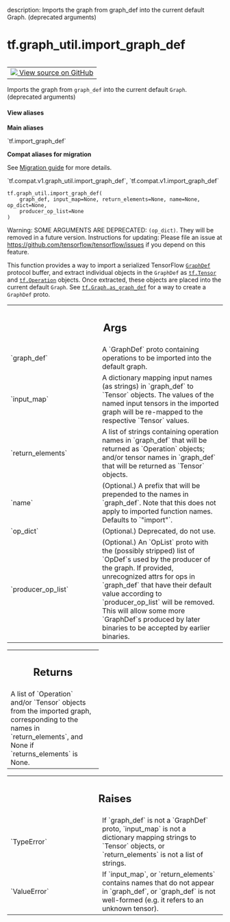 description: Imports the graph from graph_def into the current default Graph. (deprecated arguments)

<div itemscope itemtype="http://developers.google.com/ReferenceObject">
<meta itemprop="name" content="tf.graph_util.import_graph_def" />
<meta itemprop="path" content="Stable" />
</div>

# tf.graph_util.import_graph_def

<!-- Insert buttons and diff -->

<table class="tfo-notebook-buttons tfo-api nocontent" align="left">
<td>
  <a target="_blank" href="https://github.com/tensorflow/tensorflow/blob/r2.4/tensorflow/python/framework/importer.py#L347-L405">
    <img src="https://www.tensorflow.org/images/GitHub-Mark-32px.png" />
    View source on GitHub
  </a>
</td>
</table>



Imports the graph from `graph_def` into the current default `Graph`. (deprecated arguments)

<section class="expandable">
  <h4 class="showalways">View aliases</h4>
  <p>
<b>Main aliases</b>
<p>`tf.import_graph_def`</p>

<b>Compat aliases for migration</b>
<p>See
<a href="https://www.tensorflow.org/guide/migrate">Migration guide</a> for
more details.</p>
<p>`tf.compat.v1.graph_util.import_graph_def`, `tf.compat.v1.import_graph_def`</p>
</p>
</section>

<pre class="devsite-click-to-copy prettyprint lang-py tfo-signature-link">
<code>tf.graph_util.import_graph_def(
    graph_def, input_map=None, return_elements=None, name=None, op_dict=None,
    producer_op_list=None
)
</code></pre>



<!-- Placeholder for "Used in" -->

Warning: SOME ARGUMENTS ARE DEPRECATED: `(op_dict)`. They will be removed in a future version.
Instructions for updating:
Please file an issue at https://github.com/tensorflow/tensorflow/issues if you depend on this feature.

This function provides a way to import a serialized TensorFlow
[`GraphDef`](https://www.tensorflow.org/code/tensorflow/core/framework/graph.proto)
protocol buffer, and extract individual objects in the `GraphDef` as
<a href="../../tf/Tensor.md"><code>tf.Tensor</code></a> and <a href="../../tf/Operation.md"><code>tf.Operation</code></a> objects. Once extracted,
these objects are placed into the current default `Graph`. See
<a href="../../tf/Graph.md#as_graph_def"><code>tf.Graph.as_graph_def</code></a> for a way to create a `GraphDef`
proto.

<!-- Tabular view -->
 <table class="responsive fixed orange">
<colgroup><col width="214px"><col></colgroup>
<tr><th colspan="2"><h2 class="add-link">Args</h2></th></tr>

<tr>
<td>
`graph_def`
</td>
<td>
A `GraphDef` proto containing operations to be imported into
the default graph.
</td>
</tr><tr>
<td>
`input_map`
</td>
<td>
A dictionary mapping input names (as strings) in `graph_def`
to `Tensor` objects. The values of the named input tensors in the
imported graph will be re-mapped to the respective `Tensor` values.
</td>
</tr><tr>
<td>
`return_elements`
</td>
<td>
A list of strings containing operation names in
`graph_def` that will be returned as `Operation` objects; and/or
tensor names in `graph_def` that will be returned as `Tensor` objects.
</td>
</tr><tr>
<td>
`name`
</td>
<td>
(Optional.) A prefix that will be prepended to the names in
`graph_def`. Note that this does not apply to imported function names.
Defaults to `"import"`.
</td>
</tr><tr>
<td>
`op_dict`
</td>
<td>
(Optional.) Deprecated, do not use.
</td>
</tr><tr>
<td>
`producer_op_list`
</td>
<td>
(Optional.) An `OpList` proto with the (possibly stripped)
list of `OpDef`s used by the producer of the graph. If provided,
unrecognized attrs for ops in `graph_def` that have their default value
according to `producer_op_list` will be removed. This will allow some more
`GraphDef`s produced by later binaries to be accepted by earlier binaries.
</td>
</tr>
</table>



<!-- Tabular view -->
 <table class="responsive fixed orange">
<colgroup><col width="214px"><col></colgroup>
<tr><th colspan="2"><h2 class="add-link">Returns</h2></th></tr>
<tr class="alt">
<td colspan="2">
A list of `Operation` and/or `Tensor` objects from the imported graph,
corresponding to the names in `return_elements`,
and None if `returns_elements` is None.
</td>
</tr>

</table>



<!-- Tabular view -->
 <table class="responsive fixed orange">
<colgroup><col width="214px"><col></colgroup>
<tr><th colspan="2"><h2 class="add-link">Raises</h2></th></tr>

<tr>
<td>
`TypeError`
</td>
<td>
If `graph_def` is not a `GraphDef` proto,
`input_map` is not a dictionary mapping strings to `Tensor` objects,
or `return_elements` is not a list of strings.
</td>
</tr><tr>
<td>
`ValueError`
</td>
<td>
If `input_map`, or `return_elements` contains names that
do not appear in `graph_def`, or `graph_def` is not well-formed (e.g.
it refers to an unknown tensor).
</td>
</tr>
</table>

